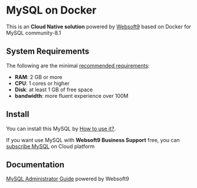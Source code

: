 # MySQL on Docker  

This is an **Cloud Native solution** powered by [Websoft9](https://www.websoft9.com) based on Docker for MySQL community-8.1

## System Requirements

The following are the minimal [recommended requirements](https://dev.mysql.com/doc/refman/8.0/en/platform-support.html):

* **RAM**: 2 GB or more
* **CPU**: 1 cores or higher
* **Disk**: at least 1 GB of free space
* **bandwidth**: more fluent experience over 100M  

## Install

You can install this MySQL by [How to use it?](https://github.com/Websoft9/docker-library#how-to-use-it).   

If you want use MySQL with **Websoft9 Business Support** free, you can [subscribe MySQL](https://www.websoft9.com/apps) on Cloud platform

## Documentation

[MySQL Administrator Guide](https://support.websoft9.com/docs/mysql) powered by Websoft9
